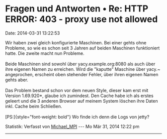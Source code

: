 Fragen und Antworten • Re: HTTP ERROR: 403 - proxy use not allowed
==================================================================

Date: 2014-03-31 13:22:53

Wir haben zwei gleich konfigurierte Maschinen. Bei einer gehts ohne
Probleme, so wie es schon seit 3 Jahren auf beiden Maschinen
funktioniert hatte. Die zweite macht nun Probleme.\
\
Beide Maschinen sind sowohl über yacy.example.org:8080 als auch über
ihre eigenen Namen zu erreichen. Wird die \"kaputte\" Maschine über
yacy.\~ angeprochen, erscheint oben stehender Fehler, über ihren eigenen
Namen gehts aber.\
\
Das Problem bestand schon vor dem neuen Style, dieser kam erst mit
Version 1.69.920\*, glaube ich zumindest. Den Cache habe ich als erstes
geleert und die 3 anderen Browser auf meinem System löschen ihre Daten
inkl. Cache beim Schließen.\
\
[PS:]{style="font-weight: bold"} Wo finde ich denn die Logs von jetty?

Statistik: Verfasst von
[Michael\_MPI](http://forum.yacy-websuche.de/memberlist.php?mode=viewprofile&u=8797)
--- Mo Mär 31, 2014 12:22 pm

------------------------------------------------------------------------
